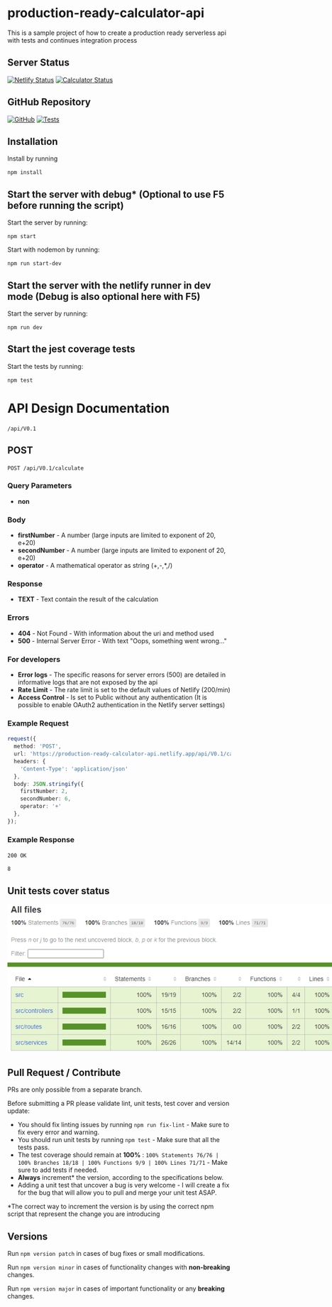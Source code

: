 # production-ready-calculator-api
This is a sample project of how to create a production ready serverless api with tests and continues integration process

## Server Status
[![`Netlify` Status](https://api.netlify.com/api/v1/badges/9d03ef8a-c8a3-4cfd-b2e4-225d3cf4d5f0/deploy-status)](https://app.netlify.com/sites/production-ready-calculator/deploys)
[![`Calculator` Status](https://img.shields.io/website?logo=netlify&up_color=grass&up_message=online&url=https%3A%2F%2Fproduction-ready-calculator-api.netlify.app%2F)](https://production-ready-calculator-api.netlify.app/)


## GitHub Repository
[![`GitHub`](https://img.shields.io/github/package-json/v/OrenVilderman/production-ready-calculator-api?logo=github)](https://github.com/OrenVilderman/production-ready-calculator-api.git)
[![Tests](https://github.com/OrenVilderman/production-ready-calculator-api/actions/workflows/test.yml/badge.svg)](https://github.com/OrenVilderman/production-ready-calculator-api/actions/workflows/test.yml)

## Installation
Install by running 
```
npm install
```

## Start the server with debug* (Optional to use F5 before running the script)
Start the server by running:
``` 
npm start
```
Start with nodemon by running:
``` 
npm run start-dev
```

## Start the server with the netlify runner in dev mode (Debug is also optional here with F5)
Start the server by running:
``` 
npm run dev
```

## Start the jest coverage tests
Start the tests by running:
``` 
npm test
```

# API Design Documentation
`/api/V0.1`
## POST
`POST /api/V0.1/calculate`
### Query Parameters
- **non**
### Body
- **firstNumber** - A number (large inputs are limited to exponent of 20, e+20)
- **secondNumber** - A number (large inputs are limited to exponent of 20, e+20)
- **operator** - A mathematical operator as string (+,-,*,/)
### Response
- **TEXT** - Text contain the result of the calculation
### Errors
- **404** - Not Found - With information about the uri and method used
- **500** - Internal Server Error - With text "Oops, something went wrong..."
### For developers
- **Error logs** - The specific reasons for server errors (500) are detailed in informative logs
			that are not exposed by the api
- **Rate Limit** - The rate limit is set to the default values of Netlify (200/min)
- **Access Control** - Is set to Public without any authentication (It is possible to enable OAuth2 authentication in the Netlify server settings)
### Example Request
```typescript
request({
  method: 'POST',
  url: 'https://production-ready-calculator-api.netlify.app/api/V0.1/calculate',
  headers: {
    'Content-Type': 'application/json'
  },
  body: JSON.stringify({
    firstNumber: 2,
    secondNumber: 6,
    operator: '+'
  },
});
```
### Example Response
`200 OK`
```text
8
```

## Unit tests cover status
<img alt="Image_Of_Unit_Tests_Cover_Report" src="images\Unit_Tests_Cover.png" style="min-width:800px; width:1200px;"/>

## Pull Request / Contribute
PRs are only possible from a separate branch.

Before submitting a PR please validate lint, unit tests, test cover and version update:
- You should fix linting issues by running `npm run fix-lint` - Make sure to fix every error and warning.
- You should run unit tests by running `npm test` - Make sure that all the tests pass.
- The test coverage should remain at **100%** : `100% Statements 76/76 | 100% Branches 18/18 | 100% Functions 9/9 | 100% Lines 71/71` - Make sure to add tests if needed.
- **Always** increment* the version, according to the specifications below.
- Adding a unit test that uncover a bug is very welcome - I will create a fix for the bug that will allow you to pull and merge your unit test ASAP.

*The correct way to increment the version is by using the correct npm script that represent the change you are introducing

## Versions
Run `npm version patch` in cases of bug fixes or small modifications.

Run `npm version minor` in cases of functionality changes with **non-breaking** changes.

Run `npm version major` in cases of important functionality or any **breaking** changes.

